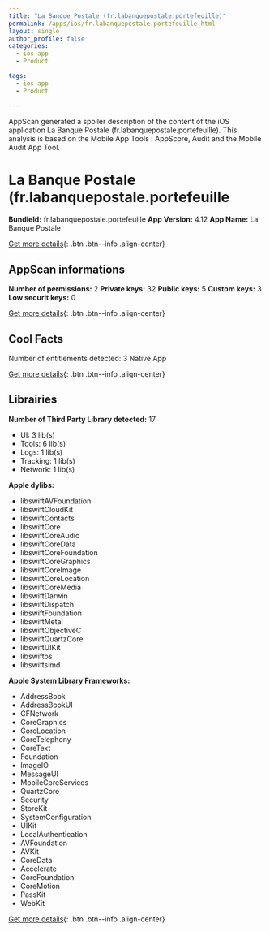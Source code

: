 ```yaml
---
title: "La Banque Postale (fr.labanquepostale.portefeuille)"
permalink: /apps/ios/fr.labanquepostale.portefeuille.html
layout: single
author_profile: false
categories: 
  - ios app 
  - Product 

tags: 
  - ios app 
  - Product 

---
```

AppScan generated a spoiler description of the content of the iOS application La Banque Postale (fr.labanquepostale.portefeuille). This analysis is based on the Mobile App Tools : AppScore, Audit and the Mobile Audit App Tool.

# La Banque Postale (fr.labanquepostale.portefeuille

**BundleId:** fr.labanquepostale.portefeuille
**App Version:** 4.12
**App Name:** La Banque Postale


[Get more details](/pricing.html){: .btn .btn--info .align-center}  
  
## AppScan informations 

**Number of permissions:** 2
**Private keys:** 32
**Public keys:** 5
**Custom keys:** 3
**Low securit keys:** 0
  
[Get more details](/pricing.html){: .btn .btn--info .align-center}

## Cool Facts

Number of entitlements detected: 3
Native App
  
[Get more details](/pricing.html){: .btn .btn--info .align-center}

## Librairies 
**Number of Third Party Library detected:** 17
- UI: 3 lib(s)
- Tools: 6 lib(s)
- Logs: 1 lib(s)
- Tracking: 1 lib(s)
- Network: 1 lib(s)

**Apple dylibs:**
- libswiftAVFoundation
- libswiftCloudKit
- libswiftContacts
- libswiftCore
- libswiftCoreAudio
- libswiftCoreData
- libswiftCoreFoundation
- libswiftCoreGraphics
- libswiftCoreImage
- libswiftCoreLocation
- libswiftCoreMedia
- libswiftDarwin
- libswiftDispatch
- libswiftFoundation
- libswiftMetal
- libswiftObjectiveC
- libswiftQuartzCore
- libswiftUIKit
- libswiftos
- libswiftsimd


**Apple System Library Frameworks:**
- AddressBook
- AddressBookUI
- CFNetwork
- CoreGraphics
- CoreLocation
- CoreTelephony
- CoreText
- Foundation
- ImageIO
- MessageUI
- MobileCoreServices
- QuartzCore
- Security
- StoreKit
- SystemConfiguration
- UIKit
- LocalAuthentication
- AVFoundation
- AVKit
- CoreData
- Accelerate
- CoreFoundation
- CoreMotion
- PassKit
- WebKit


  
[Get more details](/pricing.html){: .btn .btn--info .align-center}

